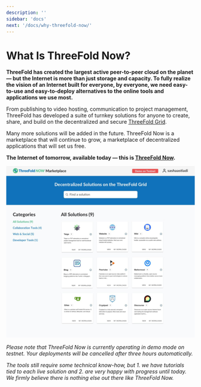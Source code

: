 ```yaml
---
description: ''
sidebar: 'docs'
next: '/docs/why-threefold-now/'
---
```


# What Is ThreeFold Now?

**ThreeFold has created the largest active peer-to-peer cloud on the planet — but the Internet is more than just storage and capacity. To fully realize the vision of an Internet built for everyone, by everyone, we need easy-to-use and easy-to-deploy alternatives to the online tools and applications we use most.**

From publishing to video hosting, communication to project management, ThreeFold has developed a suite of turnkey solutions for anyone to create, share, and build on the decentralized and secure [ThreeFold Grid](https://threefold.io).

Many more solutions will be added in the future. ThreeFold Now is a marketplace that will continue to grow, a marketplace of decentralized applications that will set us free.

**The Internet of tomorrow, available today — this is [ThreeFold Now](https://marketplace.threefold.io).**  

![](./index/img/demo_site_overview.png)

*Please note that ThreeFold Now is currently operating in demo mode on testnet. Your deployments will be cancelled after three hours automatically.*

*The tools still require some technical know-how, but 1. we have tutorials tied to each live solution and 2. are very happy with progress until today. We firmly believe there is nothing else out there like ThreeFold Now.*